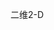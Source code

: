 <span data-ttu-id="4aa5f-101">二维</span><span class="sxs-lookup"><span data-stu-id="4aa5f-101">2-D</span></span>